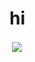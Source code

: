 # hi 

<p>&nbsp;<img align="center" src="https://readme-stars.vercel.app/api?username=x1xhlol&show_icons=true&locale=en alt="x1xhlol" /></p>
 

